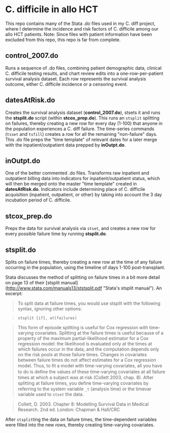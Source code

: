 # C. difficile in allo HCT

This repo contains many of the Stata .do files used in my C. diff project, where I determine the incidence and risk factors of C. difficile among our allo HCT patients. Note: Since files with patient information have been excluded from this repo, this repo is far from complete.

## control_2007.do
Runs a sequence of .do files, combining patient demographic data, clinical C. difficile testing results, and chart review edits into a one-row-per-patient survival analysis dataset. Each row represents the survival analysis outcome, either C. difficile incidence or a censoring event.

## datesAtRisk.do
Creates the survival analysis dataset (**control_2007.do**), stsets it and runs the **stsplit.do** script (within **stcox_prep.do**). This runs an `stsplit` splitting on failures, thereby creating a new row for every day (1-100) that anyone in the population experiences a C. diff failure. The time-series commands (`tsset` and `tsfill`) creates a row for all the remaining "non-failure" days. This .do file preps the "time template" of relevant dates for a later merge with the inpatient/outpatient data prepped by **inOutpt.do**.

## inOutpt.do
One of the better commented .do files. Transforms raw inpatient and outpatient billing data into indicators for inpatient/outpatient status, which will then be merged onto the master "time template" created in **datesAtRisk.do**. Indicators include determining place of C. difficile acquisition (inpatient, outpatient, or other) by taking into account the 3 day incubation period of C. difficile.

## stcox_prep.do
Preps the data for survival analysis via `stset`, and creates a new row for every possible failure time by running **stsplit.do**.

## stsplit.do
Splits on failure times, thereby creating a new row at the time of any failure occurring in the population, using the timeline of days 1-100 post-transplant.

Stata discusses the method of splitting on failure times in a bit more detail on page 13 of their [stsplit manual] (http://www.stata.com/manuals13/ststsplit.pdf "Stata's stsplit manual"). An excerpt:
>To split data at failure times, you would use stsplit with the following syntax, ignoring other
options:

>`stsplit [if], at(failures)`

>This form of episode splitting is useful for Cox regression with time-varying covariates. Splitting at the failure times is useful because of a property of the maximum partial-likelihood estimator for a
Cox regression model: the likelihood is evaluated only at the times at which failures occur in the
data, and the computation depends only on the risk pools at those failure times. Changes in covariates
between failure times do not affect estimates for a Cox regression model. Thus, to ﬁt a model with
time-varying covariates, all you have to do is deﬁne the values of these time-varying covariates at all
failure times at which a subject was at risk (Collett 2003, chap. 8). After splitting at failure times, you deﬁne time-varying covariates by referring to the system variable `_t` (analysis time) or the timevar variable used to `stset` the data.

>Collett, D. 2003. Chapter 8: Modelling Survival Data in Medical Research. 2nd ed. London: Chapman & Hall/CRC

After `stsplit`ting the data on failure times, the time-dependent variables were filled into the new rows, thereby creating time-varying covariates.
